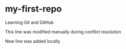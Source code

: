 # my-first-repo
Learning Git and GitHub

This line was modified manually during conflict resolution

New line was added locally
